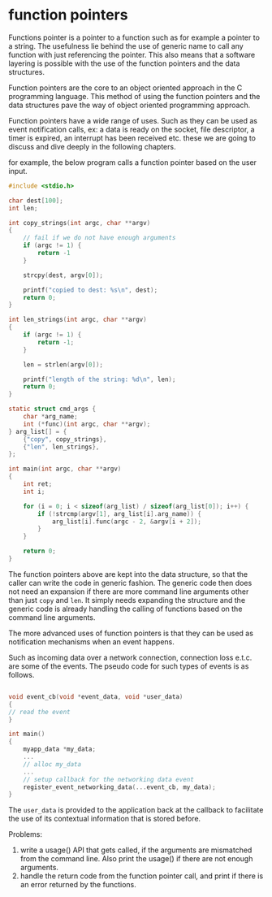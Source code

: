 # function pointers

Functions pointer is a pointer to a function such as for example a pointer to a string. The usefulness lie behind the use of generic name to call any function with just referencing the pointer. This also means that a software layering is possible with the use of the function pointers and the data structures.

Function pointers are the core to an object oriented approach in the C programming language. This method of using the function pointers and the data structures pave the way of object oriented programming approach.

Function pointers have a wide range of uses. Such as they can be used as event notification calls, ex: a data is ready on the socket, file descriptor, a timer is expired, an interrupt has been received etc. these we are going to discuss and dive deeply in the following chapters.

for example, the below program calls a function pointer based on the user input.

```c
#include <stdio.h>

char dest[100];
int len;

int copy_strings(int argc, char **argv)
{
    // fail if we do not have enough arguments
    if (argc != 1) {
        return -1
    }

    strcpy(dest, argv[0]);

    printf("copied to dest: %s\n", dest);
    return 0;
}

int len_strings(int argc, char **argv)
{
    if (argc != 1) {
        return -1;
    }

    len = strlen(argv[0]);

    printf("length of the string: %d\n", len);
    return 0;
}

static struct cmd_args {
    char *arg_name;
    int (*func)(int argc, char **argv);
} arg_list[] = {
    {"copy", copy_strings},
    {"len", len_strings},
};

int main(int argc, char **argv)
{
    int ret;
    int i;

    for (i = 0; i < sizeof(arg_list) / sizeof(arg_list[0]); i++) {
        if (!strcmp(argv[1], arg_list[i].arg_name)) {
            arg_list[i].func(argc - 2, &argv[i + 2]);
        }
    }

    return 0;
}
```

The function pointers above are kept into the data structure, so that the caller can write the code in generic fashion. The generic code then does not need an expansion if there are more command line arguments other than just `copy` and `len`. It simply needs expanding the structure and the generic code is already handling the calling of functions based on the command line arguments.

The more advanced uses of function pointers is that they can be used as notification mechanisms when an event happens.

Such as incoming data over a network connection, connection loss e.t.c. are some of the events. The pseudo code for such types of events is as follows.

```c

void event_cb(void *event_data, void *user_data)
{
// read the event
}

int main()
{
    myapp_data *my_data;
    ...
    // alloc my_data
    ...
    // setup callback for the networking data event
    register_event_networking_data(...event_cb, my_data);
}
```



The `user_data` is provided to the application back at the callback to facilitate the use of its contextual information that is stored before.

 

Problems:

1. write a usage\(\) API that gets called, if the arguments are mismatched from the command line. Also print the usage\(\) if there are not enough arguments.
2. handle the return code from the function pointer call, and print if there is an error returned by the functions.

